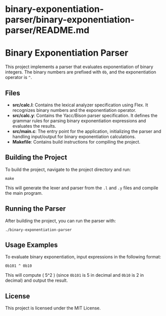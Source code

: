# binary-exponentiation-parser/binary-exponentiation-parser/README.md

# Binary Exponentiation Parser

This project implements a parser that evaluates exponentiation of binary integers. The binary numbers are prefixed with `0b`, and the exponentiation operator is `^`.

## Files

- **src/calc.l**: Contains the lexical analyzer specification using Flex. It recognizes binary numbers and the exponentiation operator.
- **src/calc.y**: Contains the Yacc/Bison parser specification. It defines the grammar rules for parsing binary exponentiation expressions and evaluates the results.
- **src/main.c**: The entry point for the application, initializing the parser and handling input/output for binary exponentiation calculations.
- **Makefile**: Contains build instructions for compiling the project.

## Building the Project

To build the project, navigate to the project directory and run:

```
make
```

This will generate the lexer and parser from the `.l` and `.y` files and compile the main program.

## Running the Parser

After building the project, you can run the parser with:

```
./binary-exponentiation-parser
```

## Usage Examples

To evaluate binary exponentiation, input expressions in the following format:

```
0b101 ^ 0b10
```

This will compute \( 5^2 \) (since `0b101` is 5 in decimal and `0b10` is 2 in decimal) and output the result.

## License

This project is licensed under the MIT License.